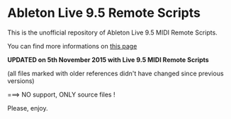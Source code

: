 Ableton Live 9.5 Remote Scripts
=============================

This is the unofficial repository of Ableton Live 9.5 MIDI Remote Scripts.

You can find more informations on 
[this page](http://julienbayle.net/ableton-live-9-midi-remote-scripts "this page")



**UPDATED on 5th November 2015 with Live 9.5 MIDI Remote Scripts**

(all files marked with older references didn't have changed since previous versions)



===> NO support, ONLY source files !

Please, enjoy.

